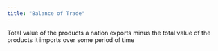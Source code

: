 ```yaml
---
title: "Balance of Trade"
---
```

Total value of the products a nation exports minus the total value of the products it imports over some period of time


